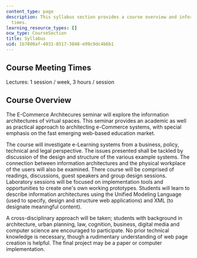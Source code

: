 ```yaml
---
content_type: page
description: This syllabus section provides a course overview and information on meeting
  times.
learning_resource_types: []
ocw_type: CourseSection
title: Syllabus
uid: 1b7800af-4931-8517-3848-e99c9dc4b6b1
---
```


Course Meeting Times
--------------------

Lectures: 1 session / week, 3 hours / session

Course Overview
---------------

The E-Commerce Architecures seminar will explore the information architectures of virtual spaces. This seminar provides an academic as well as practical approach to architecting e-Commerce systems, with special emphasis on the fast emerging web-based education market.

The course will investigate e-Learning systems from a business, policy, technical and legal perspective. The issues presented shall be tackled by discussion of the design and structure of the various example systems. The connection between information architectures and the physical workplace of the users will also be examined. There course will be comprised of readings, discussions, guest speakers and group design sessions. Laboratory sessions will be focused on implementation tools and opportunities to create one's own working prototypes. Students will learn to describe information architectures using the Unified Modeling Language (used to specify, design and structure web applications) and XML (to designate meaningful content).

A cross-disciplinary approach will be taken; students with background in architecture, urban planning, law, cognition, business, digital media and computer science are encouraged to participate. No prior technical knowledge is necessary, though a rudimentary understanding of web page creation is helpful. The final project may be a paper or computer implementation.